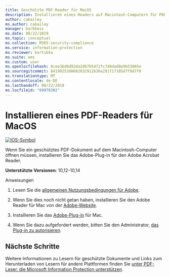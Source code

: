 ```yaml
---
title: Geschützte PDF-Reader für MacOS
description: Installieren eines Readers auf Macintosh-Computern für PDF-Dokumente, die für Klassifizierung und Schutz bezeichnet werden
author: cabailey
ms.author: cabailey
manager: barbkess
ms.date: 08/22/2019
ms.topic: conceptual
ms.collection: M365-security-compliance
ms.service: information-protection
ms.reviewer: kartikka
ms.suite: ems
ms.custom: user
ms.openlocfilehash: 8cee36d0d92da2d67b5472fc740dad8e9b53605e
ms.sourcegitcommit: 84190253d8682032912b36e291f17105d7f9d7f8
ms.translationtype: MT
ms.contentlocale: de-DE
ms.lasthandoff: 08/22/2019
ms.locfileid: "69978302"
---
```

# <a name="install-a-pdf-reader-for-macos"></a>Installieren eines PDF-Readers für MacOS

[![IOS-Symbol](../media/develop/ios-icon.png)](https://go.microsoft.com/fwlink/?linkid=2050049)

Wenn Sie ein geschütztes PDF-Dokument auf dem Macintosh-Computer öffnen müssen, installieren Sie das Adobe-Plug-in für den Adobe Acrobat Reader.

**Unterstützte Versionen**: 10,12-10,14

Anweisungen

1. Lesen Sie die [allgemeinen Nutzungsbedingungen für Adobe](https://www.adobe.com/legal/terms.html).

2. Wenn Sie dies noch nicht getan haben, installieren Sie den Adobe Reader für Mac von der [Adobe-Website](https://www.adobe.com/).

3. Installieren Sie das [Adobe-Plug-in](https://go.microsoft.com/fwlink/?linkid=2050049) für Mac.

4. Wenn Sie dazu aufgefordert werden, bitten Sie den Administrator, [das Plug-in zu autorisieren](https://techcommunity.microsoft.com/t5/Azure-Information-Protection/General-Availability-of-Adobe-Acrobat-Reader-integration-with/ba-p/298396).

## <a name="next-steps"></a>Nächste Schritte

Weitere Informationen zu Lesern für geschützte Dokumente und Links zum Herunterladen von Lesern für andere Plattformen finden Sie [unter PDF-Leser, die Microsoft Information Protection unterstützen](protected-pdf-readers.md).

